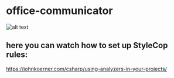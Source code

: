 # office-communicator
  
![alt text](https://ci.appveyor.com/api/projects/status/github/OfficeCommunicator/office-communicator "Title")
  
## here you can watch how to set up StyleCop rules:  
https://johnkoerner.com/csharp/using-analyzers-in-your-projects/
